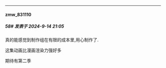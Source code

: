 ﻿
*****

####  zmw_831110  
##### 58#       发表于 2024-9-14 21:05

真的能感觉到制作组在有限的成本里,用心制作了.

这集动画比漫画渲染力强好多

期待有第二季

